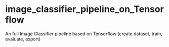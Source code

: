 # image_classifier_pipeline_on_Tensorflow
An full Image Classifier pipeline based on Tensorflow (create dataset, train, evaluate, export) 
